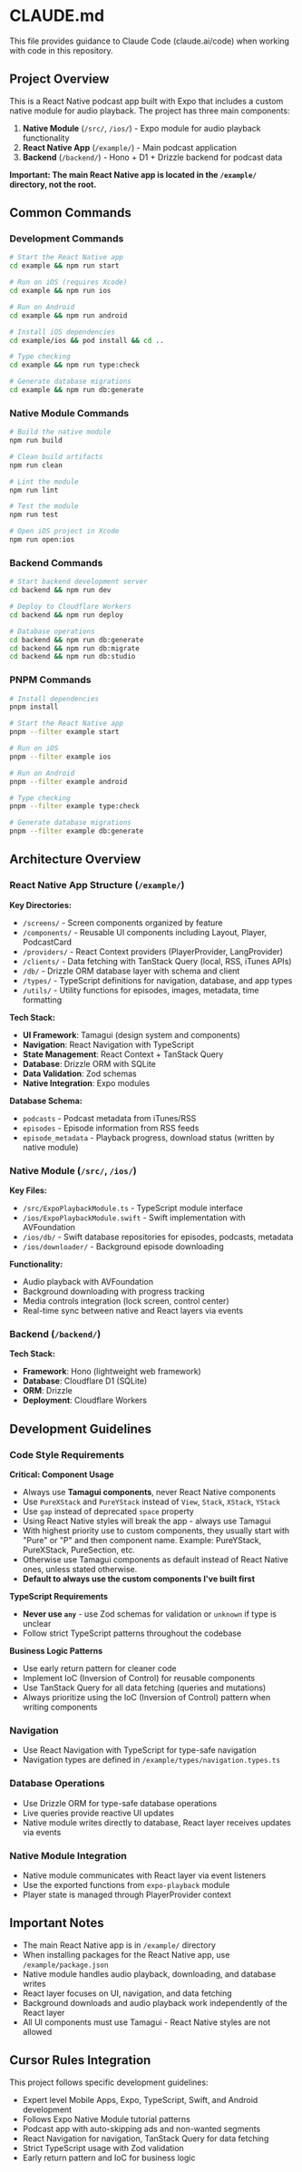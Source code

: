 # CLAUDE.md

This file provides guidance to Claude Code (claude.ai/code) when working with code in this repository.

## Project Overview

This is a React Native podcast app built with Expo that includes a custom native module for audio playback. The project has three main components:

1. **Native Module** (`/src/`, `/ios/`) - Expo module for audio playback functionality
2. **React Native App** (`/example/`) - Main podcast application
3. **Backend** (`/backend/`) - Hono + D1 + Drizzle backend for podcast data

**Important: The main React Native app is located in the `/example/` directory, not the root.**

## Common Commands

### Development Commands

```bash
# Start the React Native app
cd example && npm run start

# Run on iOS (requires Xcode)
cd example && npm run ios

# Run on Android
cd example && npm run android

# Install iOS dependencies
cd example/ios && pod install && cd ..

# Type checking
cd example && npm run type:check

# Generate database migrations
cd example && npm run db:generate
```

### Native Module Commands

```bash
# Build the native module
npm run build

# Clean build artifacts
npm run clean

# Lint the module
npm run lint

# Test the module
npm run test

# Open iOS project in Xcode
npm run open:ios
```

### Backend Commands

```bash
# Start backend development server
cd backend && npm run dev

# Deploy to Cloudflare Workers
cd backend && npm run deploy

# Database operations
cd backend && npm run db:generate
cd backend && npm run db:migrate
cd backend && npm run db:studio
```

### PNPM Commands

```bash
# Install dependencies
pnpm install

# Start the React Native app
pnpm --filter example start

# Run on iOS
pnpm --filter example ios

# Run on Android
pnpm --filter example android

# Type checking
pnpm --filter example type:check

# Generate database migrations
pnpm --filter example db:generate
```

## Architecture Overview

### React Native App Structure (`/example/`)

**Key Directories:**

- `/screens/` - Screen components organized by feature
- `/components/` - Reusable UI components including Layout, Player, PodcastCard
- `/providers/` - React Context providers (PlayerProvider, LangProvider)
- `/clients/` - Data fetching with TanStack Query (local, RSS, iTunes APIs)
- `/db/` - Drizzle ORM database layer with schema and client
- `/types/` - TypeScript definitions for navigation, database, and app types
- `/utils/` - Utility functions for episodes, images, metadata, time formatting

**Tech Stack:**

- **UI Framework**: Tamagui (design system and components)
- **Navigation**: React Navigation with TypeScript
- **State Management**: React Context + TanStack Query
- **Database**: Drizzle ORM with SQLite
- **Data Validation**: Zod schemas
- **Native Integration**: Expo modules

**Database Schema:**

- `podcasts` - Podcast metadata from iTunes/RSS
- `episodes` - Episode information from RSS feeds
- `episode_metadata` - Playback progress, download status (written by native module)

### Native Module (`/src/`, `/ios/`)

**Key Files:**

- `/src/ExpoPlaybackModule.ts` - TypeScript module interface
- `/ios/ExpoPlaybackModule.swift` - Swift implementation with AVFoundation
- `/ios/db/` - Swift database repositories for episodes, podcasts, metadata
- `/ios/downloader/` - Background episode downloading

**Functionality:**

- Audio playback with AVFoundation
- Background downloading with progress tracking
- Media controls integration (lock screen, control center)
- Real-time sync between native and React layers via events

### Backend (`/backend/`)

**Tech Stack:**

- **Framework**: Hono (lightweight web framework)
- **Database**: Cloudflare D1 (SQLite)
- **ORM**: Drizzle
- **Deployment**: Cloudflare Workers

## Development Guidelines

### Code Style Requirements

**Critical: Component Usage**

- Always use **Tamagui components**, never React Native components
- Use `PureXStack` and `PureYStack` instead of `View`, `Stack`, `XStack`, `YStack`
- Use `gap` instead of deprecated `space` property
- Using React Native styles will break the app - always use Tamagui
- With highest priority use to custom components, they usually start with "Pure" or "P" and then component name. Example: PureYStack, PureXStack, PureSection, etc.
- Otherwise use Tamagui components as default instead of React Native ones, unless stated otherwise.
- **Default to always use the custom components I've built first**

**TypeScript Requirements**

- **Never use `any`** - use Zod schemas for validation or `unknown` if type is unclear
- Follow strict TypeScript patterns throughout the codebase

**Business Logic Patterns**

- Use early return pattern for cleaner code
- Implement IoC (Inversion of Control) for reusable components
- Use TanStack Query for all data fetching (queries and mutations)
- Always prioritize using the IoC (Inversion of Control) pattern when writing components

### Navigation

- Use React Navigation with TypeScript for type-safe navigation
- Navigation types are defined in `/example/types/navigation.types.ts`

### Database Operations

- Use Drizzle ORM for type-safe database operations
- Live queries provide reactive UI updates
- Native module writes directly to database, React layer receives updates via events

### Native Module Integration

- Native module communicates with React layer via event listeners
- Use the exported functions from `expo-playback` module
- Player state is managed through PlayerProvider context

## Important Notes

- The main React Native app is in `/example/` directory
- When installing packages for the React Native app, use `/example/package.json`
- Native module handles audio playback, downloading, and database writes
- React layer focuses on UI, navigation, and data fetching
- Background downloads and audio playback work independently of the React layer
- All UI components must use Tamagui - React Native styles are not allowed

## Cursor Rules Integration

This project follows specific development guidelines:

- Expert level Mobile Apps, Expo, TypeScript, Swift, and Android development
- Follows Expo Native Module tutorial patterns
- Podcast app with auto-skipping ads and non-wanted segments
- React Navigation for navigation, TanStack Query for data fetching
- Strict TypeScript usage with Zod validation
- Early return pattern and IoC for business logic
